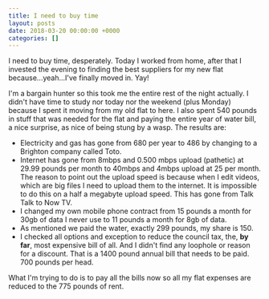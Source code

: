 ```yaml
---
title: I need to buy time
layout: posts
date: 2018-03-20 00:00:00 +0000
categories: []
---
```

I need to buy time, desperately. Today I worked from home, after that I invested the evening to finding the best suppliers for my new flat because...yeah...I've finally moved in. Yay!  
  
I'm a bargain hunter so this took me the entire rest of the night actually. I didn't have time to study nor today nor the weekend (plus Monday) because I spent it moving from my old flat to here. I also spent 540 pounds in stuff that was needed for the flat and paying the entire year of water bill, a nice surprise, as nice of being stung by a wasp. The results are:

* Electricity and gas has gone from 680 per year to 486 by changing to a Brighton company called Toto. 
* Internet has gone from 8mbps and 0.500 mbps upload (pathetic) at 29.99 pounds per month to 40mbps and 4mbps upload at 25 per month. The reason to point out the upload speed is because when I edit videos, which are big files I need to upload them to the internet. It is impossible to do this on a half a megabyte upload speed. This has gone from Talk Talk to Now TV. 
* I changed my own mobile phone contract from 15 pounds a month for 30gb of data I never use to 11 pounds a month for 8gb of data. 
* As mentioned we paid the water, exactly 299 pounds, my share is 150. 
* I checked all options and exception to reduce the council tax, the, **by far**, most expensive bill of all. And I didn't find any loophole or reason for a discount. That is a 1400 pound annual bill that needs to be paid. 700 pounds per head. 

What I'm trying to do is to pay all the bills now so all my flat expenses are reduced to the 775 pounds of rent. 